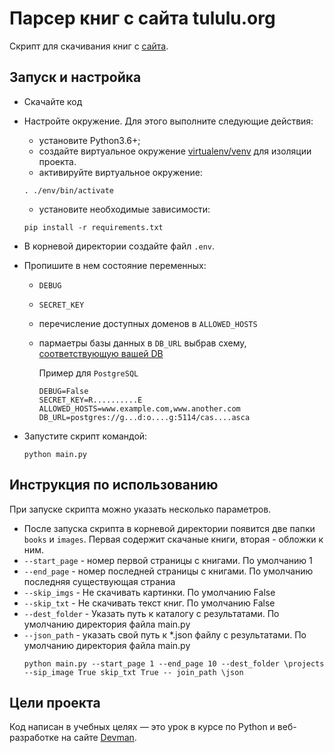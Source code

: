 # Парсер книг с сайта tululu.org

Скрипт для скачивания книг с [сайта](tululu.org).

## Запуск и настройка

- Скачайте код
- Настройте окружение. Для этого выполните следующие действия:
    - установите Python3.6+;
    - создайте виртуальное окружение [virtualenv/venv](https://docs.python.org/3/library/venv.html) для изоляции проекта.
    - активируйте виртуальное окружение:
  
    ```
    . ./env/bin/activate
    ```
    - установите необходимые зависимости:

    ```
    pip install -r requirements.txt
    ```
- В корневой директории создайте файл ```.env```.
- Пропишите в нем состояние переменных:
  - `DEBUG` 
  - `SECRET_KEY` 
  - перечисление доступных доменов в `ALLOWED_HOSTS`
  - пармаетры базы данных в `DB_URL` выбрав схему, [соответствующую вашей DB](https://github.com/jacobian/dj-database-url#url-schema) 

    Пример для `PostgreSQL`
    ```
    DEBUG=False
    SECRET_KEY=R..........E
    ALLOWED_HOSTS=www.example.com,www.another.com
    DB_URL=postgres://g...d:o....g:5114/cas....asca
    ```
- Запустите скрипт командой:
    ```
    python main.py
    ```
## Инструкция по использованию

При запуске скрипта можно указать несколько параметров.
    
- После запуска скрипта в корневой директории появится две папки `books` и `images`. Первая содержит скачаные книги, вторая - обложки к ним.   
- `--start_page` - номер первой страницы с книгами. По умолчанию 1
- `--end_page` - номер последней страницы с книгами. По умолчанию последняя существующая страниа
- `--skip_imgs` - Не скачивать картинки. По умолчанию False
- `--skip_txt` - Не скачивать текст книг. По умолчанию False
- `--dest_folder` - Указать путь к каталогу с результатами. По умолчанию директория файла main.py
- `--json_path` - указать свой путь к *.json файлу с результатами. По умолчанию директория файла main.py
    ```
    python main.py --start_page 1 --end_page 10 --dest_folder \projects --sip_image True skip_txt True -- join_path \json
    ```
## Цели проекта

Код написан в учебных целях — это урок в курсе по Python и веб-разработке на сайте [Devman](https://dvmn.org).

